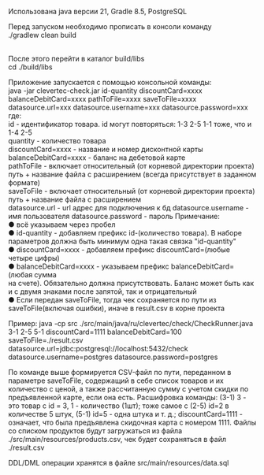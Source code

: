 <p>Использована java версии 21, Gradle 8.5, PostgreSQL</p>
<p>Перед запуском необходимо прописать в консоли команду<br>
./gradlew clean build</p><br>
После этого перейти в каталог build/libs<br>
cd ./build/libs<br>
<p>Приложение запускается с помощью консольной команды:<br>
java -jar clevertec-check.jar id-quantity discountCard=xxxx 
balanceDebitCard=xxxx pathToFile=xxxx saveToFile=xxxx 
datasource.url=ххх datasource.username=ххх datasource.password=ххх<br>
где:<br>
id - идентификатор товара. id могут повторяться: 1-3 2-5 1-1 тоже, что и 1-4 2-5<br>
quantity - количество товара<br>
discountCard=xxxx - название и номер дисконтной карты<br>
balanceDebitCard=xxxx - баланс на дебетовой карте<br>
pathToFile - включает относительный (от корневой директории проекта) путь +
название файла с расширением (всегда присутствует в заданном формате)<br>
saveToFile - включает относительный (от корневой директории проекта) путь +
название файла с расширением<br>
datasource.url - url адрес для подключения к бд
datasource.username - имя пользователя
datasource.password - пароль
Примечание:<br>
● всё указываем через пробел<br>
● id-quantity - добавляем префикс id-(количество товара). В наборе параметров
должна быть минимум одна такая связка "id-quantity"<br>
● discountCard=xxxx - добавляем префикс discountCard=(любые четыре цифры)<br>
● balanceDebitCard=xxxx - указываем префикс balanceDebitCard=(любая сумма<br>
на счете). Обязательно должна присутствовать. Баланс может быть как и с
двумя знаками после запятой, так и отрицательный<br>
● Eсли передан saveToFile, тогда чек сохраняется по пути из saveToFile(включая ошибки), 
иначе в result.csv в корне проекта

Пример:
java -cp src ./src/main/java/ru/clevertec/check/CheckRunner.java 3-1 2-5 5-1 discountCard=1111
balanceDebitCard=100 saveToFile=./result.csv datasource.url=jdbc:postgresql://localhost:5432/check 
datasource.username=postgres datasource.password=postgres

По команде выше формируется CSV-файл по пути, переданном в параметре saveToFile, содержащий в 
себе список товаров и их количество с ценой, а также рассчитанную сумму с учетом скидки по 
предъявленной карте, если она есть.
Расшифровка команды: (3-1) 3 - это товар с id = 3, 1 - количество (1шт);
тоже самое с (2-5) id=2 в количестве 5 штук, (5-1) id=5 - одна штука и т. д.;
discountCard=1111 - означает, что была предъявлена скидочная карта с номером 1111. 
Файлы со списком продуктов будут загружаться из файла ./src/main/resources/products.csv, 
чек будет сохраняться в файл ./result.csv</p>
<p>DDL/DML операции хранятся в файле src/main/resources/data.sql</p>